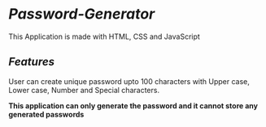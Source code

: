 # _Password-Generator_
This Application is made with HTML, CSS and JavaScript 
## _Features_ 

  User can create unique password upto 100 characters with Upper case, Lower case, Number and Special characters.

  **This application can only generate the password and it cannot store any generated passwords**
